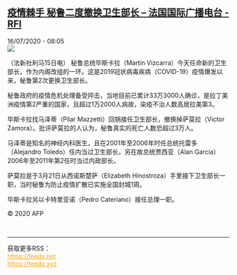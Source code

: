<!--1594883501000-->
[疫情棘手 秘鲁二度撤换卫生部长 – 法国国际广播电台 - RFI](http://www.rfi.fr//cn/contenu/20200716-%E7%96%AB%E6%83%85%E6%A3%98%E6%89%8B-%E7%A7%98%E9%B2%81%E4%BA%8C%E5%BA%A6%E6%92%A4%E6%8D%A2%E5%8D%AB%E7%94%9F%E9%83%A8%E9%95%BF)
------

<div>16/07/2020 - 08:05</div><img src="https://s.rfi.fr/media/display/7001b776-c72f-11ea-9a3d-005056a98db9/w:310/p:16x9/int0006b.200716140502.jpg"><div class="t-content__body u-clearfix"><div class="m-interstitial"></div><p>（法新社利马15日电）    秘鲁总统毕斯卡拉（Martin Vizcarra）今天任命新的卫生部长，作为内阁改组的一环。这是2019冠状病毒疾病（COVID-19）疫情爆发以来，秘鲁第2次更换卫生部长。</p><p>    秘鲁政府的疫情危机处理备受抨击，当地目前已累计33万3000人确诊，是拉丁美洲疫情第2严重的国家，且超过1万2000人病故，染疫不治人数高居拉美第3。</p><p>    毕斯卡拉找马泽蒂（Pilar Mazzetti）回锅接任卫生部长，撤换掉萨莫拉（Victor Zamora）。批评萨莫拉的人认为，秘鲁真实的死亡人数恐超过3万人。</p><p>    马泽蒂是知名的神经内科医生，且在2001年至2006年时任总统托雷多（Alejandro Toledo）任内当过卫生部长，另在故总统贾西亚（Alan Garcia）2006年至2011年第2任时当过内政部长。</p><p>    萨莫拉是于3月21日从西诺斯楚萨（Elizabeth Hinostroza）手里接下卫生部长一职，当时秘鲁为防止疫情扩散已实施全国封城1周。</p><p>    毕斯卡拉另以卡特里亚诺（Pedro Cateriano）接任总理一职。</p><p class="t-copyright">© 2020 AFP</p>        </div><br><hr><div>获取更多RSS：<br><a href="https://feedx.net" style="color:orange" target="_blank">https://feedx.net</a> <br><a href="https://feedx.xyz" style="color:orange" target="_blank">https://feedx.xyz</a><br></div>
